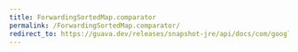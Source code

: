 ```yaml
---
title: ForwardingSortedMap.comparator
permalink: /ForwardingSortedMap.comparator/
redirect_to: https://guava.dev/releases/snapshot-jre/api/docs/com/google/common/collect/ForwardingSortedMap.html#comparator--
---
```

